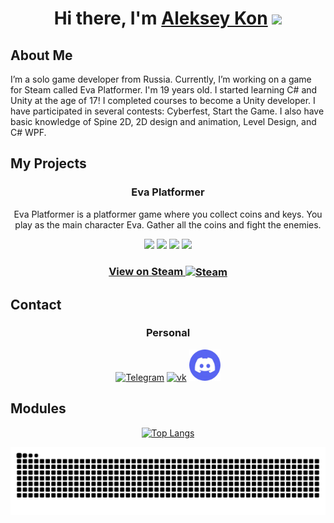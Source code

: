 <h1 align="center">Hi there, I'm <a href="https://aleksey-kon-games.fsky.io/#team" target="_blank">Aleksey Kon</a> 
<img src="https://github.com/blackcater/blackcater/raw/main/images/Hi.gif" height="32"/></h1>

<h2>About Me</h2>
<p>I’m a solo game developer from Russia. Currently, I’m working on a game for Steam called Eva Platformer. I'm 19 years old. I started learning C# and Unity at the age of 17! I completed courses to become a Unity developer. I have participated in several contests: Cyberfest, Start the Game. I also have basic knowledge of Spine 2D, 2D design and animation, Level Design, and C# WPF.</p>

<h2>My Projects</h2>
<h3 align="center">Eva Platformer</h3>
<p align="center" text-align="center">Eva Platformer is a platformer game where you collect coins and keys. You play as the main character Eva. Gather all the coins and fight the enemies. </p>

<!-- <img src="https://github.com/Aleksey-Kon/Aleksey-Kon/blob/main/evademo1.gif" height="150"></img> -->
<div display="flex" align="center">
    <img src="https://aleksey-kon-games.fsky.io/images/eva/eva2.jpg" height="210"></img>
    <img src="https://aleksey-kon-games.fsky.io/images/eva/eva1.jpg" height="210"></img>
    <img src="https://aleksey-kon-games.fsky.io/images/eva/eva5.jpg" height="210"></img>
    <img src="https://aleksey-kon-games.fsky.io/images/eva/eva3.jpg" height="210"></img>
</div>

<h3 align="center"> <a align="center" href="https://store.steampowered.com/app/3176450/Eva_Platformer">View on Steam
    <img height="50" align="center" src="https://aleksey-kon-games.fsky.io/images/steam.png" alt="Steam"></img></a>
</h3>


<h2>Contact</h2>
<div align="center">
    <h3>Personal</h3>
    <a href="https://t.me/aleksey_kon" target="_blank"><img height="50" src="https://aleksey-kon-games.fsky.io/images/tg.png" alt="Telegram"></a>
    <a href="https://vk.com/aleksey_kon"><img height="50" src="https://aleksey-kon-games.fsky.io/images/vk.png" alt="vk"></a>
    <a href="https://discordapp.com/users/713046968187748414"><img height="50" src="/images/ds.png" alt="ds"></a>
</div>



<h2>Modules</h2>
<div display="flex" align="center">

[![Top Langs](https://github-readme-stats.vercel.app/api/top-langs/?username=aleksey-kon&layout=pie)](https://github.com/Aleksey-Kon)

</div>

<picture align="center">
  <source media="(prefers-color-scheme: dark)" srcset="https://github.com/Aleksey-Kon/Aleksey-Kon/blob/output/github-contribution-grid-snake-dark.svg" />
  <source media="(prefers-color-scheme: light)" srcset="https://github.com/Aleksey-Kon/Aleksey-Kon/blob/output/github-contribution-grid-snake.svg" />
  <img alt="github-snake" src="https://github.com/Aleksey-Kon/Aleksey-Kon/blob/output/github-contribution-grid-snake.svg" />
</picture>
